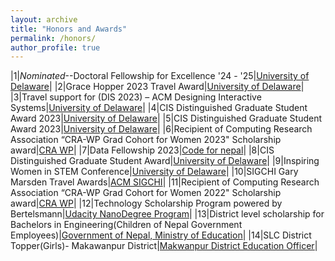 ```yaml
---
layout: archive
title: "Honors and Awards"
permalink: /honors/
author_profile: true
---
```


|1|_Nominated_--Doctoral Fellowship for Excellence '24 - '25|[University of Delaware](https://www.udel.edu/)|
|2|Grace Hopper 2023 Travel Award|[University of Delaware](https://www.cis.udel.edu/)|
|3|Travel support for (DIS 2023) – ACM Designing Interactive Systems|[University of Delaware](https://www.cis.udel.edu/)|
|4|CIS Distinguished Graduate Student Award 2023|[University of Delaware](https://www.cis.udel.edu/)|
|5|CIS Distinguished Graduate Student Award 2023|[University of Delaware](https://www.cis.udel.edu/)|
|6|Recipient of Computing Research Association “CRA-WP Grad Cohort for Women 2023" Scholarship award|[CRA WP](https://cra.org/cra-wp/)|
|7|Data Fellowship 2023|[Code for nepal](https://codefornepal.org/data-fellowship/)|
|8|CIS Distinguished Graduate Student Award|[University of Delaware](https://www.udel.edu/)|
|9|Inspiring Women in STEM Conference|[University of Delaware](https://delawarebio.site-ym.com/)|
|10|SIGCHI Gary Marsden Travel Awards|[ACM SIGCHI](https://www.acm.org/)|
|11|Recipient of Computing Research Association “CRA-WP Grad Cohort for Women 2022" Scholarship award|[CRA WP](https://cra.org/cra-wp/)|
|12|Technology Scholarship Program powered by Bertelsmann|[Udacity NanoDegree Program](https://www.udacity.com/)|
|13|District level scholarship for Bachelors in Engineering(Children of Nepal Government Employees)|[Government of Nepal, Ministry of Education](https://moest.gov.np/)|
|14|SLC District Topper(Girls)- Makawanpur District|[Makwanpur District Education Officer](https://www.moe.gov.np/)|

